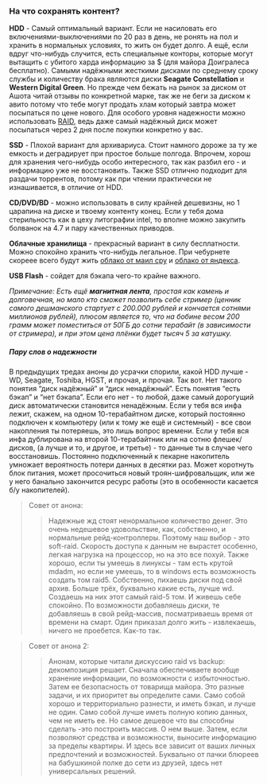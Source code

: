 ### На что сохранять контент?
**HDD** - Самый оптимальный вариант. Если не насиловать его включениями-выключениями по 20 раз в день, не ронять на пол и хранить в нормальных условиях, то жить он будет долго. А ещё, если вдруг что-нибудь случится, есть специальные конторы, которые могут вытащить с убитого харда информацию за $ (для майора Доигралеса бесплатно).
Самыми надёжными жесткими дисками по среднему сроку службы и количеству брака являются диски **Seagate Constellation** и **Western Digital Green**. Но прежде чем бежать на рынок за диском от Ашота читай отзывы по конкретной марке, так же не беги за диском к авито потому что тебе могут продать хлам который завтра может посыпаться по цене нового. Для особого уровня надежности можно использовать [RAID](https://ru.wikipedia.org/wiki/RAID), ведь даже самый надёжный диск может посыпаться через 2 дня после покупки конкретно у вас. 

**SSD** - Плохой вариант для архивариуса. Стоит намного дороже за ту же емкость и деградирует при простое больше полгода. Впрочем, хорош для хранения чего-нибудь особо интересного, так как разбил его - и информацию уже не восстановить. Также SSD отлично подходит для раздачи торрентов, потому как при чтении практически не изнашивается, в отличие от HDD.

**CD/DVD/BD** - можно использовать в силу крайней дешевизны, но 1 царапина на диске и твоему контенту конец. Если у тебя дома стерильность как в цеху литографии intel, то вполне можно закупить болванок на 4.7 и пару качественных приводов.

**Облачные хранилища** - прекрасный вариант в силу бесплатности. Можно спокойно хранить что-нибудь легальное. При чебурнете скореее всего будут жить [облако от маил сру](https://cloud.mail.ru/) и [облако от яндекса](https://disk.yandex.ru/).

**USB Flash** - сойдет для бэкапа чего-то крайне важного.

_Примечание: Есть ещё **магнитная лента**, простая как камень и долговечная, но мало кто сможет позволить себе стример (ценник самого дешманского стартует с 200.000 рублей и кончается сотнями миллионов рублей), плюсом является то, что на бобине весом 200 грамм может поместиться от 50ГБ до сотни терабайт (в зависимости от стримера), и при этом цена плёнки будет тысяч 5 за катушку._

##### Пару слов о надежности
В предыдущих тредах аноны до усрачки спорили, какой HDD лучше - WD, Seagate, Toshiba, HGST, и прочая, и прочая. Так вот. Нет такого понятия “диск надёжный” и “диск ненадёжный”. Есть понятия “есть бэкап” и “нет бэкапа”. Если его нет - то любой, даже самый дорогущий диск автоматически становится ненадёжным. Если у тебя вся инфа лежит, скажем, на одном 10-терабайтном диске, который постоянно подключен к компьютеру (или к тому же ещё и системный) - все свои накопления ты потеряешь, это лишь вопрос времени. Если у тебя вся инфа дублирована на второй 10-терабайтник или на сотню флешек/дисков, (а лучше и то, и другое, и третье) - то данные ты в случае чего восстановишь. Постоянно подключенный к пекарне накопитель умножает вероятность потери данных в десятки раз. Может коротнуть блок питания, может просочиться новый троян-шифровальщик, или же у него банально закончится ресурс работы (это в особенности касается б/у накопителей).

>Совет от анона:
>> Надежные жд стоят ненормальное количество денег. Это очень недешевое удовольствие, как, собственно, и нормальные рейд-контроллеры. Поэтому наш выбор - это soft-raid. Скорость доступа к данным не вырастет особенно, легкая нагрузка на процессор, но на это все похуй. Также хорошо, если ты умеешь в линуксы - там есть крутой mdadm, но если не умеешь, то в windows есть возможность создать том raid5. Собственно, пихаешь диски под свой архив. Больше трёх, буквально какие есть, лучше wd. Создаешь на них этот самый raid-5 том. И живешь себе спокойно. По возможности добавляешь диски, те добавляешь в свой рейд-массив, посматриваешь время от времени на смарт. Один приказал долго жить - извлекаешь, ничего не проебется. Как-то так.

>Совет от анона 2:
>> Анонам, которые читали дискуссию raid vs backup: декомпозиция решает. Сначала обеспечиваете вообще хранение информации, по возможности с избыточностью. Затем ее безопасность от товарища майора. Это разные задачи, и их приоритет вы определите сами. Само собой хорошо и территориально разнести, и иметь бэкап, и лучше не один. Само собой лучше иметь полную копию данных, чем не иметь ее. Но самое дешевое что вы способны сделать  -это построить массив. О нем выше.  Затем, если позволяют средства и возможности, выносите информацию за пределы квартиры. И здесь все зависит от ваших личных предпочтений и возможностей. Буквально от пачки блюреев на бабушкиной полке до сети из друзей, здесь нет универсальных решений.
